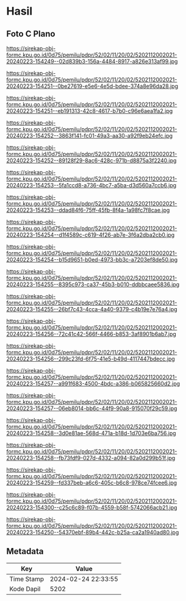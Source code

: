 # Hasil

## Foto C Plano

https://sirekap-obj-formc.kpu.go.id/0d75/pemilu/pdpr/52/02/11/20/02/5202112002021-20240223-154249--02d839b3-156a-4484-8917-a826e313af99.jpg

https://sirekap-obj-formc.kpu.go.id/0d75/pemilu/pdpr/52/02/11/20/02/5202112002021-20240223-154251--0be27619-e5e6-4e5d-bdee-374a8e96da28.jpg

https://sirekap-obj-formc.kpu.go.id/0d75/pemilu/pdpr/52/02/11/20/02/5202112002021-20240223-154251--eb191313-42c8-4617-b7b0-c96e6aea1fa2.jpg

https://sirekap-obj-formc.kpu.go.id/0d75/pemilu/pdpr/52/02/11/20/02/5202112002021-20240223-154252--3863f141-fc01-49a3-aa30-a92f9eb24efc.jpg

https://sirekap-obj-formc.kpu.go.id/0d75/pemilu/pdpr/52/02/11/20/02/5202112002021-20240223-154252--89128f29-8ac6-428c-971b-d8875a3f2240.jpg

https://sirekap-obj-formc.kpu.go.id/0d75/pemilu/pdpr/52/02/11/20/02/5202112002021-20240223-154253--5fa1ccd8-a736-4bc7-a5ba-d3d560a7ccb6.jpg

https://sirekap-obj-formc.kpu.go.id/0d75/pemilu/pdpr/52/02/11/20/02/5202112002021-20240223-154253--ddad84f6-75ff-45fb-8f4a-1a98fc7f8cae.jpg

https://sirekap-obj-formc.kpu.go.id/0d75/pemilu/pdpr/52/02/11/20/02/5202112002021-20240223-154254--d1f4589c-c619-4f26-ab7e-3f6a2dba2cb0.jpg

https://sirekap-obj-formc.kpu.go.id/0d75/pemilu/pdpr/52/02/11/20/02/5202112002021-20240223-154254--b15d9651-b0ed-4973-bb3c-a7203ef8de50.jpg

https://sirekap-obj-formc.kpu.go.id/0d75/pemilu/pdpr/52/02/11/20/02/5202112002021-20240223-154255--8395c973-ca37-45b3-b010-ddbbcaee5836.jpg

https://sirekap-obj-formc.kpu.go.id/0d75/pemilu/pdpr/52/02/11/20/02/5202112002021-20240223-154255--26bf7c43-4cca-4a40-9379-c4b19e7e76a4.jpg

https://sirekap-obj-formc.kpu.go.id/0d75/pemilu/pdpr/52/02/11/20/02/5202112002021-20240223-154256--72c41c42-566f-4466-b853-3af8901b6ab7.jpg

https://sirekap-obj-formc.kpu.go.id/0d75/pemilu/pdpr/52/02/11/20/02/5202112002021-20240223-154256--299c23fd-6f75-41e5-b49d-4117447bdecc.jpg

https://sirekap-obj-formc.kpu.go.id/0d75/pemilu/pdpr/52/02/11/20/02/5202112002021-20240223-154257--a991f683-4500-4bdc-a386-b065825660d2.jpg

https://sirekap-obj-formc.kpu.go.id/0d75/pemilu/pdpr/52/02/11/20/02/5202112002021-20240223-154257--06eb8014-bb6c-44f9-90a8-915070f29c59.jpg

https://sirekap-obj-formc.kpu.go.id/0d75/pemilu/pdpr/52/02/11/20/02/5202112002021-20240223-154258--3d0e81ae-568d-471a-b18d-1d703e6ba756.jpg

https://sirekap-obj-formc.kpu.go.id/0d75/pemilu/pdpr/52/02/11/20/02/5202112002021-20240223-154258--fb73fdf9-027d-4332-a094-82a0d299b51f.jpg

https://sirekap-obj-formc.kpu.go.id/0d75/pemilu/pdpr/52/02/11/20/02/5202112002021-20240223-154259--fd337beb-a6c6-405c-b6c8-978ce74fcee6.jpg

https://sirekap-obj-formc.kpu.go.id/0d75/pemilu/pdpr/52/02/11/20/02/5202112002021-20240223-154300--c25c6c89-f07b-4559-b58f-5742066acb21.jpg

https://sirekap-obj-formc.kpu.go.id/0d75/pemilu/pdpr/52/02/11/20/02/5202112002021-20240223-154250--54370ebf-89b4-442c-b25a-ca2a1940ad80.jpg


## Metadata

| Key        | Value               |
| ---------- | ------------------- |
| Time Stamp | 2024-02-24 22:33:55 |
| Kode Dapil | 5202                |



